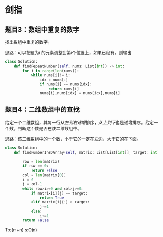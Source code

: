 # 剑指

##  题目3：数组中重复的数字

找出数组中重复的数字。

思路：可以把值为i 的元素调整到第i个位置上，如果已经有，则输出

```python
class Solution:
    def findRepeatNumber(self, nums: List[int]) -> int:
        for i in range(len(nums)):
            while nums[i]!= i:
                idx = nums[i]
                if nums[i] == nums[idx]:
                    return nums[i]
                nums[i],nums[idx] = nums[idx],nums[i]
```
            
##  题目4：二维数组中的查找

给定一个二维数组，其每一行从*左到右递增*排序，*从上到下*也是递增排序。给定一个数，判断这个数是否在该二维数组中。

思路：该二维数组中的一个数，小于它的一定在左边，大于它的在下面。

```python
class Solution:
    def findNumberIn2DArray(self, matrix: List[List[int]], target: int) -> bool:
        
        row = len(matrix)
        if row == 0:
            return False
        col = len(matrix[0])
        i = 0
        j = col-1
        while row>i>=0 and col>j>=0:
            if matrix[i][j] == target:
                return True
            elif matrix[i][j] > target:
                j-=1
            else:
                i+=1
        return False
```
T:o(m+n)
s:O(n)

